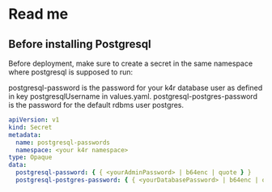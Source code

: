 # Read me

## Before installing Postgresql

Before deployment, make sure to create a secret in the same namespace where postgresql is supposed to run:

postgresql-password is the password for your k4r database user as defined in key postgresqlUsername in values.yaml.
postgresql-postgres-password is the password for the default rdbms user postgres.

```yaml
apiVersion: v1
kind: Secret
metadata:
  name: postgresql-passwords
  namespace: <your k4r namespace>
type: Opaque
data:
  postgresql-password: { { <yourAdminPassword> | b64enc | quote } }
  postgresql-postgres-password: { { <yourDatabasePassword> | b64enc | quote } }
```
